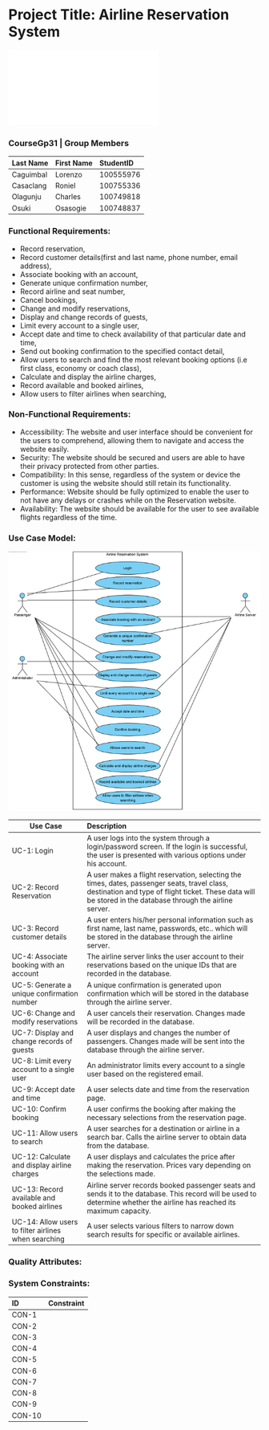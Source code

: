 # Project Title: Airline Reservation System
![alt text](/projectDeliverables1/projectProposal.pdf "Use Code Model")

### CourseGp31 | Group Members
|Last Name|First Name|StudentID|
|:--------|:---------|:--------|
|Caguimbal|Lorenzo   |100555976|
|Casaclang|Roniel    |100755336|
|Olagunju |Charles   |100749818|
|Osuki    |Osasogie  |100748837|

### Functional Requirements:
* Record reservation, 
* Record customer details(first and last name, phone number, email address),
* Associate booking with an account,
* Generate unique confirmation number,
* Record airline and seat number, 
* Cancel bookings,
* Change and modify reservations, 
* Display and change records of guests, 
* Limit every account to a single user, 
* Accept date and time to check availability of that particular date and time, 
* Send out booking confirmation to the specified contact detail, 
* Allow users to search and find the most relevant booking options (i.e first class, economy or coach class), 
* Calculate and display the airline charges,
* Record available and booked airlines,
* Allow users to filter airlines when searching,

### Non-Functional Requirements:
* Accessibility: The website and user interface should be convenient for the users to comprehend, allowing them to navigate and access the website easily.
* Security: The website should be secured and users are able to have their privacy protected from other parties.
* Compatibility: In this sense, regardless of the system or device the customer is using the website should still retain its functionality.
* Performance: Website should be fully optimized to enable the user to not have any delays or crashes while on the Reservation website.
* Availability: The website should be available for the user to see available flights regardless of the time.


### Use Case Model:
![alt text](/projectDeliverables2/useCaseModel.png "Use Code Model")

| Use Case      | Description  | 
| ------------- |:-------------|
| UC-1: Login     | A user logs into the system through a login/password screen. If the login is successful, the user is presented with various options under his account. |
| UC-2: Record Reservation      | A user makes a flight reservation, selecting the times, dates, passenger seats, travel class, destination and type of flight ticket. These data will be stored in the database through the airline server.    |
| UC-3: Record customer details | A user enters his/her personal information such as first name, last name, passwords, etc.. which will be stored in the database through the airline server.     |
| UC-4: Associate booking with an account | The airline server links the user account to their reservations based on the unique IDs that are recorded in the database.     |
| UC-5: Generate a unique confirmation number | A unique confirmation is generated upon confirmation which will be stored in the database through the airline server.      |
| UC-6: Change and modify reservations | A user cancels their reservation. Changes made will be recorded in the database.       |
| UC-7: Display and change records of guests | A user displays and changes the number of passengers. Changes made will be sent into the database through the airline server.    |
| UC-8: Limit every account to a single user | An administrator limits every account to a single user based on the registered email.      |
| UC-9: Accept date and time | A user selects date and time from the reservation page.    |
| UC-10: Confirm booking | A user confirms the booking after making the necessary selections from the reservation page.    |
| UC-11: Allow users to search | A user searches for a destination or airline in a search bar. Calls the airline server to obtain data from the database.     |
| UC-12: Calculate and display airline charges |  A user displays and calculates the price after making the reservation. Prices vary depending on the selections made.     |
| UC-13: Record available and booked airlines | Airline server records booked passenger seats and sends it to the database. This record will be used to determine whether the airline has reached its maximum capacity.      |
| UC-14: Allow users to filter airlines when searching | A user selects various filters to narrow down search results for specific or available airlines.      |

### Quality Attributes:

### System Constraints:
|ID|Constraint|
|:---|:---|
|CON-1| |
|CON-2| |
|CON-3| |
|CON-4| |
|CON-5| |
|CON-6| |
|CON-7| |
|CON-8| |
|CON-9| |
|CON-10| |